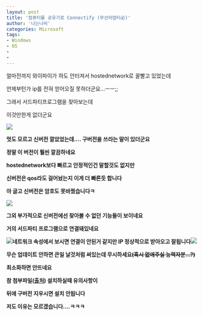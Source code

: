 ```yaml
---
layout: post
title: '컴퓨터를 공유기로 Connectify (무선어뎁터必)'
author: '나는나비'
categories: Microsoft
tags:
- Windows
- OS
-
- 
---
```



<script> location.href='https://cafe.naver.com/develoid/575675' ; </script>

얼마전까지 와이파이가 하도 안터져서 hostednetwork로 꿀빨고 있었는데<p>언제부턴가 ip를 전혀 얻어오질 못하더군요...ㅡㅡ;;</p><p>그래서 서드파티프로그램을 찾아보는데</p><p>이것만한게 없더군요</p><p><img src="https://cafeptthumb-phinf.pstatic.net/20151024_32/mdbs2_1445651905593GBRT5_PNG/%C0%CC%B9%CC%C1%F6_006.png?type=w740"><b></p><p>멋도 모르고 신버전 깔았었는데.... 구버전을 쓰라는 말이 있더군요</p><p>정말 이 버전이 훨씬 깔끔하네요</p><p>hostednetwork보다 빠르고 안정적인건 말할것도 없지만</p><p>신버전은 qos라도 걸어놨는지 이게 더 빠른듯 합니다</p><p>아 글고 신버전은 암호도 못바꿨습니다ㅋ</p><p><img src="https://cafeptthumb-phinf.pstatic.net/20151024_90/mdbs2_1445652111557jd0QN_PNG/%C0%CC%B9%CC%C1%F6_005.png?type=w740"><b></p><p>그외 부가적으로 신버전에선 찾아볼 수 없던 기능들이 보이네요</p><p>거의 서드파티 프로그램으로 연결돼있네요</p><p><img src="https://cafeptthumb-phinf.pstatic.net/20151024_86/mdbs2_1445652368111Vaxvv_PNG/%C0%CC%B9%CC%C1%F6_003.png?type=w740"><b><b>네트워크 속성에서 보시면 연결이 안된거 같지만 IP 정상적으로 받아오고 잘됩니다<b><b><img src="https://cafeptthumb-phinf.pstatic.net/20151024_186/mdbs2_14456523682097yQ7L_PNG/%C0%CC%B9%CC%C1%F6_004.png?type=w740"><b></p><p></p><p></p><p></p><p></p><p></p><p>무슨 업데이트 안하면 큰일 날것처럼 써있는데 무시하세요<strike>(혹시 없애주실 능력자분...?)</strike></p><p>최소화하면 안뜨네요</p><p>참 첨부파일(<a href="http://simri0908.tistory.com/159">출처</a>) 설치하실때 유의사항이</p><p>뒤에 구버전 지우시면 설치 안됩니다</p><p>저도 이유는 모르겠습니다....ㅋㅋㅋ</p><p></p>
